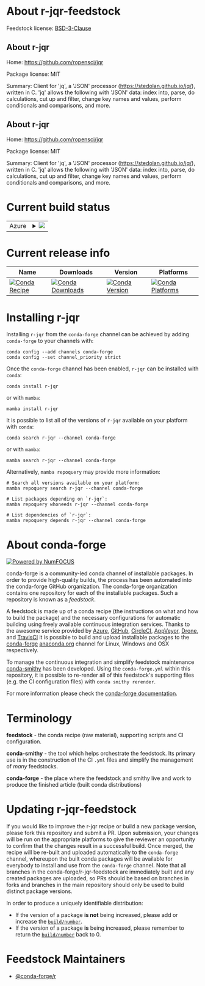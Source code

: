 About r-jqr-feedstock
=====================

Feedstock license: [BSD-3-Clause](https://github.com/conda-forge/r-jqr-feedstock/blob/main/LICENSE.txt)


About r-jqr
-----------

Home: https://github.com/ropensci/jqr

Package license: MIT

Summary: Client for 'jq', a 'JSON' processor (<https://stedolan.github.io/jq/>),  written in C. 'jq' allows the following with 'JSON' data: index into, parse,  do calculations, cut up and filter, change key names and values, perform  conditionals and comparisons, and more.

About r-jqr
-----------

Home: https://github.com/ropensci/jqr

Package license: MIT

Summary: Client for 'jq', a 'JSON' processor (<https://stedolan.github.io/jq/>),  written in C. 'jq' allows the following with 'JSON' data: index into, parse,  do calculations, cut up and filter, change key names and values, perform  conditionals and comparisons, and more.

Current build status
====================


<table>
    
  <tr>
    <td>Azure</td>
    <td>
      <details>
        <summary>
          <a href="https://dev.azure.com/conda-forge/feedstock-builds/_build/latest?definitionId=6585&branchName=main">
            <img src="https://dev.azure.com/conda-forge/feedstock-builds/_apis/build/status/r-jqr-feedstock?branchName=main">
          </a>
        </summary>
        <table>
          <thead><tr><th>Variant</th><th>Status</th></tr></thead>
          <tbody><tr>
              <td>linux_64_r_base4.3</td>
              <td>
                <a href="https://dev.azure.com/conda-forge/feedstock-builds/_build/latest?definitionId=6585&branchName=main">
                  <img src="https://dev.azure.com/conda-forge/feedstock-builds/_apis/build/status/r-jqr-feedstock?branchName=main&jobName=linux&configuration=linux%20linux_64_r_base4.3" alt="variant">
                </a>
              </td>
            </tr><tr>
              <td>linux_64_r_base4.4</td>
              <td>
                <a href="https://dev.azure.com/conda-forge/feedstock-builds/_build/latest?definitionId=6585&branchName=main">
                  <img src="https://dev.azure.com/conda-forge/feedstock-builds/_apis/build/status/r-jqr-feedstock?branchName=main&jobName=linux&configuration=linux%20linux_64_r_base4.4" alt="variant">
                </a>
              </td>
            </tr><tr>
              <td>osx_64_r_base4.3</td>
              <td>
                <a href="https://dev.azure.com/conda-forge/feedstock-builds/_build/latest?definitionId=6585&branchName=main">
                  <img src="https://dev.azure.com/conda-forge/feedstock-builds/_apis/build/status/r-jqr-feedstock?branchName=main&jobName=osx&configuration=osx%20osx_64_r_base4.3" alt="variant">
                </a>
              </td>
            </tr><tr>
              <td>osx_64_r_base4.4</td>
              <td>
                <a href="https://dev.azure.com/conda-forge/feedstock-builds/_build/latest?definitionId=6585&branchName=main">
                  <img src="https://dev.azure.com/conda-forge/feedstock-builds/_apis/build/status/r-jqr-feedstock?branchName=main&jobName=osx&configuration=osx%20osx_64_r_base4.4" alt="variant">
                </a>
              </td>
            </tr><tr>
              <td>osx_arm64_r_base4.3</td>
              <td>
                <a href="https://dev.azure.com/conda-forge/feedstock-builds/_build/latest?definitionId=6585&branchName=main">
                  <img src="https://dev.azure.com/conda-forge/feedstock-builds/_apis/build/status/r-jqr-feedstock?branchName=main&jobName=osx&configuration=osx%20osx_arm64_r_base4.3" alt="variant">
                </a>
              </td>
            </tr><tr>
              <td>osx_arm64_r_base4.4</td>
              <td>
                <a href="https://dev.azure.com/conda-forge/feedstock-builds/_build/latest?definitionId=6585&branchName=main">
                  <img src="https://dev.azure.com/conda-forge/feedstock-builds/_apis/build/status/r-jqr-feedstock?branchName=main&jobName=osx&configuration=osx%20osx_arm64_r_base4.4" alt="variant">
                </a>
              </td>
            </tr><tr>
              <td>win_64_r_base4.3</td>
              <td>
                <a href="https://dev.azure.com/conda-forge/feedstock-builds/_build/latest?definitionId=6585&branchName=main">
                  <img src="https://dev.azure.com/conda-forge/feedstock-builds/_apis/build/status/r-jqr-feedstock?branchName=main&jobName=win&configuration=win%20win_64_r_base4.3" alt="variant">
                </a>
              </td>
            </tr><tr>
              <td>win_64_r_base4.4</td>
              <td>
                <a href="https://dev.azure.com/conda-forge/feedstock-builds/_build/latest?definitionId=6585&branchName=main">
                  <img src="https://dev.azure.com/conda-forge/feedstock-builds/_apis/build/status/r-jqr-feedstock?branchName=main&jobName=win&configuration=win%20win_64_r_base4.4" alt="variant">
                </a>
              </td>
            </tr>
          </tbody>
        </table>
      </details>
    </td>
  </tr>
</table>

Current release info
====================

| Name | Downloads | Version | Platforms |
| --- | --- | --- | --- |
| [![Conda Recipe](https://img.shields.io/badge/recipe-r--jqr-green.svg)](https://anaconda.org/conda-forge/r-jqr) | [![Conda Downloads](https://img.shields.io/conda/dn/conda-forge/r-jqr.svg)](https://anaconda.org/conda-forge/r-jqr) | [![Conda Version](https://img.shields.io/conda/vn/conda-forge/r-jqr.svg)](https://anaconda.org/conda-forge/r-jqr) | [![Conda Platforms](https://img.shields.io/conda/pn/conda-forge/r-jqr.svg)](https://anaconda.org/conda-forge/r-jqr) |

Installing r-jqr
================

Installing `r-jqr` from the `conda-forge` channel can be achieved by adding `conda-forge` to your channels with:

```
conda config --add channels conda-forge
conda config --set channel_priority strict
```

Once the `conda-forge` channel has been enabled, `r-jqr` can be installed with `conda`:

```
conda install r-jqr
```

or with `mamba`:

```
mamba install r-jqr
```

It is possible to list all of the versions of `r-jqr` available on your platform with `conda`:

```
conda search r-jqr --channel conda-forge
```

or with `mamba`:

```
mamba search r-jqr --channel conda-forge
```

Alternatively, `mamba repoquery` may provide more information:

```
# Search all versions available on your platform:
mamba repoquery search r-jqr --channel conda-forge

# List packages depending on `r-jqr`:
mamba repoquery whoneeds r-jqr --channel conda-forge

# List dependencies of `r-jqr`:
mamba repoquery depends r-jqr --channel conda-forge
```


About conda-forge
=================

[![Powered by
NumFOCUS](https://img.shields.io/badge/powered%20by-NumFOCUS-orange.svg?style=flat&colorA=E1523D&colorB=007D8A)](https://numfocus.org)

conda-forge is a community-led conda channel of installable packages.
In order to provide high-quality builds, the process has been automated into the
conda-forge GitHub organization. The conda-forge organization contains one repository
for each of the installable packages. Such a repository is known as a *feedstock*.

A feedstock is made up of a conda recipe (the instructions on what and how to build
the package) and the necessary configurations for automatic building using freely
available continuous integration services. Thanks to the awesome service provided by
[Azure](https://azure.microsoft.com/en-us/services/devops/), [GitHub](https://github.com/),
[CircleCI](https://circleci.com/), [AppVeyor](https://www.appveyor.com/),
[Drone](https://cloud.drone.io/welcome), and [TravisCI](https://travis-ci.com/)
it is possible to build and upload installable packages to the
[conda-forge](https://anaconda.org/conda-forge) [anaconda.org](https://anaconda.org/)
channel for Linux, Windows and OSX respectively.

To manage the continuous integration and simplify feedstock maintenance
[conda-smithy](https://github.com/conda-forge/conda-smithy) has been developed.
Using the ``conda-forge.yml`` within this repository, it is possible to re-render all of
this feedstock's supporting files (e.g. the CI configuration files) with ``conda smithy rerender``.

For more information please check the [conda-forge documentation](https://conda-forge.org/docs/).

Terminology
===========

**feedstock** - the conda recipe (raw material), supporting scripts and CI configuration.

**conda-smithy** - the tool which helps orchestrate the feedstock.
                   Its primary use is in the construction of the CI ``.yml`` files
                   and simplify the management of *many* feedstocks.

**conda-forge** - the place where the feedstock and smithy live and work to
                  produce the finished article (built conda distributions)


Updating r-jqr-feedstock
========================

If you would like to improve the r-jqr recipe or build a new
package version, please fork this repository and submit a PR. Upon submission,
your changes will be run on the appropriate platforms to give the reviewer an
opportunity to confirm that the changes result in a successful build. Once
merged, the recipe will be re-built and uploaded automatically to the
`conda-forge` channel, whereupon the built conda packages will be available for
everybody to install and use from the `conda-forge` channel.
Note that all branches in the conda-forge/r-jqr-feedstock are
immediately built and any created packages are uploaded, so PRs should be based
on branches in forks and branches in the main repository should only be used to
build distinct package versions.

In order to produce a uniquely identifiable distribution:
 * If the version of a package **is not** being increased, please add or increase
   the [``build/number``](https://docs.conda.io/projects/conda-build/en/latest/resources/define-metadata.html#build-number-and-string).
 * If the version of a package **is** being increased, please remember to return
   the [``build/number``](https://docs.conda.io/projects/conda-build/en/latest/resources/define-metadata.html#build-number-and-string)
   back to 0.

Feedstock Maintainers
=====================

* [@conda-forge/r](https://github.com/orgs/conda-forge/teams/r/)

